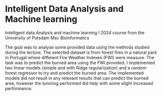 # Intelligent Data Analysis and Machine learning
Intelligent data Analysis and machine learning I 2024 course from the University of Potsdam Msc Bioinformatics

The goal was to analyse some provided data using the methods studied during the lecture. The selected dataset is from forest fires in a natural park in Portugal where different Fire Weather Indexes (FWI) were measure. The task was to predict the burned area using the FWI provided.
I implemented two linear models (simple and with Ridge regularization) and a random forest regressor to try and predict the burned area. The implemented models did not result in any relevant results that can predict the burned area, however the tunining performed did help with some slight increased performance.
